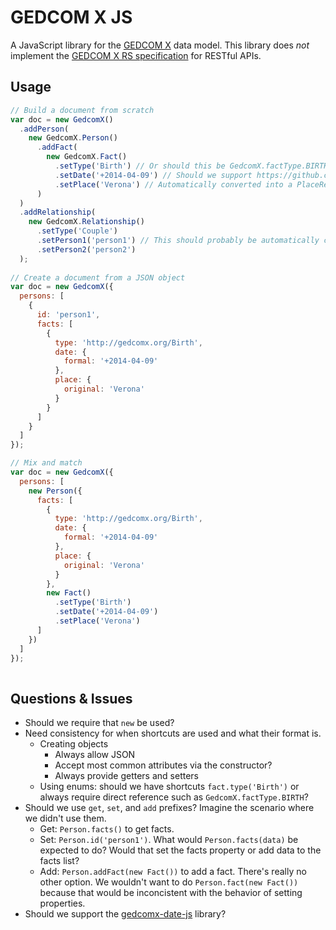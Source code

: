 # GEDCOM X JS

A JavaScript library for the [GEDCOM X](http://www.gedcomx.org/) data model.
This library does _not_ implement the [GEDCOM X RS specification](https://github.com/FamilySearch/gedcomx-rs)
for RESTful APIs.

## Usage

```js
// Build a document from scratch
var doc = new GedcomX()
  .addPerson(
    new GedcomX.Person()
      .addFact(
        new GedcomX.Fact()
          .setType('Birth') // Or should this be GedcomX.factType.BIRTH?
          .setDate('+2014-04-09') // Should we support https://github.com/trepo/gedcomx-date-js objects?
          .setPlace('Verona') // Automatically converted into a PlaceReference?
      )
  )
  .addRelationship(
    new GedcomX.Relationship()
      .setType('Couple')
      .setPerson1('person1') // This should probably be automatically converted into a ResourceReference
      .setPerson2('person2')
  );
  
// Create a document from a JSON object
var doc = new GedcomX({
  persons: [
    {
      id: 'person1',
      facts: [
        {
          type: 'http://gedcomx.org/Birth',
          date: {
            formal: '+2014-04-09'
          },
          place: {
            original: 'Verona'
          }
        }
      ]
    }
  ]
});

// Mix and match
var doc = new GedcomX({
  persons: [
    new Person({
      facts: [
        {
          type: 'http://gedcomx.org/Birth',
          date: {
            formal: '+2014-04-09'
          },
          place: {
            original: 'Verona'
          }
        },
        new Fact()
          .setType('Birth')
          .setDate('+2014-04-09')
          .setPlace('Verona')
      ]
    })
  ]
});
  
```

## Questions & Issues

* Should we require that `new` be used?
* Need consistency for when shortcuts are used and what their format is.
    * Creating objects
        * Always allow JSON
        * Accept most common attributes via the constructor?
        * Always provide getters and setters
    * Using enums: should we have shortcuts `fact.type('Birth')` or always 
      require direct reference such as `GedcomX.factType.BIRTH`?
* Should we use `get`, `set`, and `add` prefixes? Imagine the scenario where
  we didn't use them.
    * Get: `Person.facts()` to get facts.
    * Set: `Person.id('person1')`. What would `Person.facts(data)` be expected
      to do? Would that set the facts property or add data to the facts list?
    * Add: `Person.addFact(new Fact())` to add a fact. There's really no other
      option. We wouldn't want to do `Person.fact(new Fact())` because that
      would be inconcistent with the behavior of setting properties.
* Should we support the [gedcomx-date-js](https://github.com/trepo/gedcomx-date-js) library?